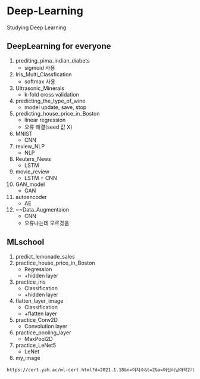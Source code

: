 # Deep-Learning
Studying Deep Learning

## DeepLearning for everyone
1. prediting_pima_indian_diabets
   - sigmoid 사용
2. Iris_Multi_Classfication
   - softmax 사용
3. Ultrasonic_Minerals
   - k-fold cross validation
4. predicting_the_type_of_wine
   - model update, save, stop
5. predicting_house_price_in_Boston
   - linear regression
   - 오류 해결(seed 값 X)
6. MNIST
   - CNN
7. review_NLP
   - NLP
8. Reuters_News
   - LSTM
9. movie_review
   - LSTM + CNN
10. GAN_model
    - GAN
11. autoencoder
    - AE
12. ~~Data_Augmentaion
    - CNN
    - 오류나는데 모르겠음

## MLschool
1. predict_lemonade_sales
2. practice_house_price_in_Boston
   - Regression
   - +hidden layer
3. practice_iris
   - Classification
   - +hidden layer
4. flatten_layer_image
   - Classification
   - +flatten layer
5. practice_Conv2D
   - Convolution layer
6. practice_pooling_layer
   - MaxPool2D
7. practice_LeNet5
   - LeNet
8. my_image

`https://cert.yah.ac/ml-cert.html?d=2021.1.18&n=이지수&t=2&a=머신러닝야학2기`
